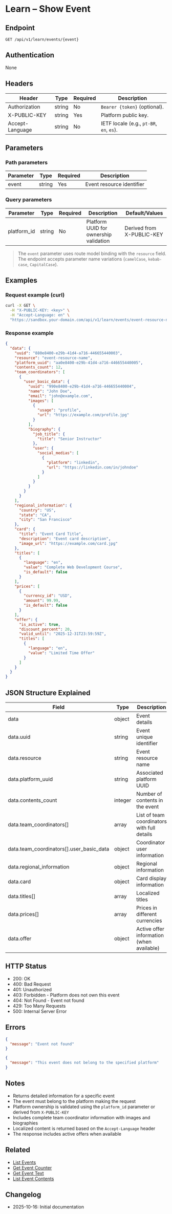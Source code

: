 # Learn – Show Event

## Endpoint

```
GET /api/v1/learn/events/{event}
```

## Authentication

None

## Headers

| Header          | Type   | Required | Description |
| --------------- | ------ | -------- | ----------- |
| Authorization   | string | No       | `Bearer {token}` (optional). |
| X-PUBLIC-KEY    | string | Yes      | Platform public key. |
| Accept-Language | string | No       | IETF locale (e.g., `pt-BR`, `en`, `es`). |

## Parameters

### Path parameters

| Parameter | Type   | Required | Description |
| --------- | ------ | -------- | ----------- |
| event     | string | Yes      | Event resource identifier |

### Query parameters

| Parameter   | Type   | Required | Description | Default/Values |
| ----------- | ------ | -------- | ----------- | -------------- |
| platform_id | string | No       | Platform UUID for ownership validation | Derived from X-PUBLIC-KEY |

> The `event` parameter uses route model binding with the `resource` field. The endpoint accepts parameter name variations (`camelCase`, `kebab-case`, `CapitalCase`).

## Examples

### Request example (curl)

```bash
curl -X GET \
  -H "X-PUBLIC-KEY: <key>" \
  -H "Accept-Language: en" \
  "https://sandbox.your-domain.com/api/v1/learn/events/event-resource-name"
```

### Response example

```json
{
  "data": {
    "uuid": "880e8400-e29b-41d4-a716-446655440003",
    "resource": "event-resource-name",
    "platform_uuid": "aa0e8400-e29b-41d4-a716-446655440005",
    "contents_count": 12,
    "team_coordinators": [
      {
        "user_basic_data": {
          "uuid": "990e8400-e29b-41d4-a716-446655440004",
          "name": "John Doe",
          "email": "john@example.com",
          "images": [
            {
              "usage": "profile",
              "url": "https://example.com/profile.jpg"
            }
          ],
          "biography": {
            "job_title": {
              "title": "Senior Instructor"
            },
            "user": {
              "social_medias": [
                {
                  "platform": "linkedin",
                  "url": "https://linkedin.com/in/johndoe"
                }
              ]
            }
          }
        }
      }
    ],
    "regional_information": {
      "country": "US",
      "state": "CA",
      "city": "San Francisco"
    },
    "card": {
      "title": "Event Card Title",
      "description": "Event card description",
      "image_url": "https://example.com/card.jpg"
    },
    "titles": [
      {
        "language": "en",
        "value": "Complete Web Development Course",
        "is_default": false
      }
    ],
    "prices": [
      {
        "currency_id": "USD",
        "amount": 99.99,
        "is_default": false
      }
    ],
    "offer": {
      "is_active": true,
      "discount_percent": 20,
      "valid_until": "2025-12-31T23:59:59Z",
      "titles": [
        {
          "language": "en",
          "value": "Limited Time Offer"
        }
      ]
    }
  }
}
```

## JSON Structure Explained

| Field                               | Type    | Description |
| ----------------------------------- | ------- | ----------- |
| data                                | object  | Event details |
| data.uuid                           | string  | Event unique identifier |
| data.resource                       | string  | Event resource name |
| data.platform_uuid                  | string  | Associated platform UUID |
| data.contents_count                 | integer | Number of contents in the event |
| data.team_coordinators[]            | array   | List of team coordinators with full details |
| data.team_coordinators[].user_basic_data | object | Coordinator user information |
| data.regional_information           | object  | Regional information |
| data.card                           | object  | Card display information |
| data.titles[]                       | array   | Localized titles |
| data.prices[]                       | array   | Prices in different currencies |
| data.offer                          | object  | Active offer information (when available) |

## HTTP Status

- 200: OK
- 400: Bad Request
- 401: Unauthorized
- 403: Forbidden - Platform does not own this event
- 404: Not Found - Event not found
- 429: Too Many Requests
- 500: Internal Server Error

## Errors

```json
{
  "message": "Event not found"
}
```

```json
{
  "message": "This event does not belong to the specified platform"
}
```

## Notes

- Returns detailed information for a specific event
- The event must belong to the platform making the request
- Platform ownership is validated using the `platform_id` parameter or derived from `X-PUBLIC-KEY`
- Includes complete team coordinator information with images and biographies
- Localized content is returned based on the `Accept-Language` header
- The response includes active offers when available

## Related

- [List Events](./EventIndex.md)
- [Get Event Counter](./EventCounter.md)
- [Get Event Text](./EventText.md)
- [List Event Contents](./EventContentIndex.md)

## Changelog

- 2025-10-16: Initial documentation
